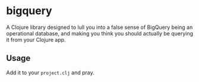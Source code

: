 # bigquery

A Clojure library designed to lull you into a false sense of BigQuery being an operational database, and making you
think you should actually be querying it from your Clojure app.

## Usage

Add it to your `project.clj` and pray.